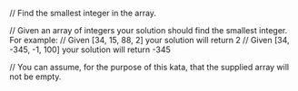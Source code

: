 // Find the smallest integer in the array.

// Given an array of integers your solution should find the smallest integer. For example:
// Given [34, 15, 88, 2] your solution will return 2
// Given [34, -345, -1, 100] your solution will return -345

// You can assume, for the purpose of this kata, that the supplied array will not be empty.